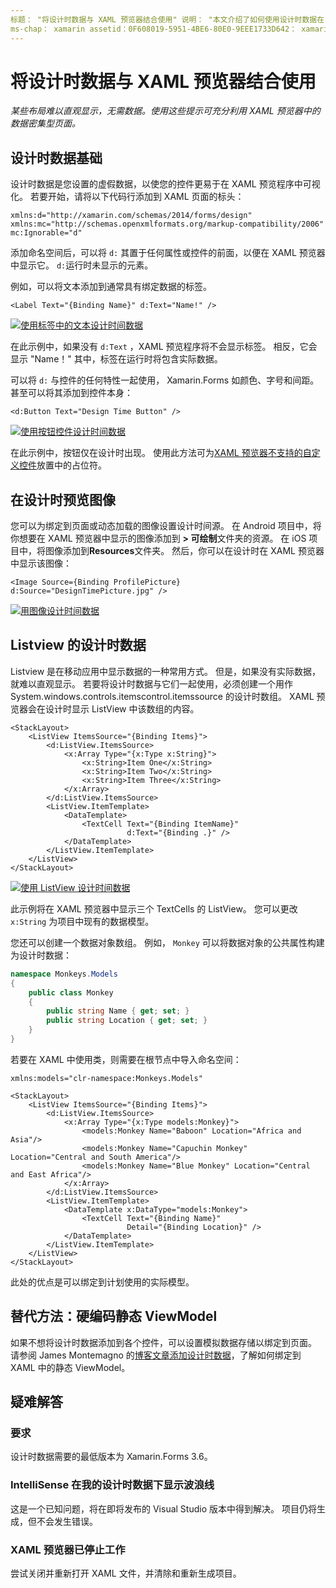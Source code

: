 ```yaml
---
标题： "将设计时数据与 XAML 预览器结合使用" 说明： "本文介绍了如何使用设计时数据在 XAML 预览器中显示数据密集型布局，而不运行你的应用程序。"
ms-chap： xamarin assetid：0F608019-5951-4BE6-80E0-9EEE1733D642： xamarin 窗体作者： maddyleger1： maleger ms. 日期：03/27/2019 非 loc： [ Xamarin.Forms ， Xamarin.Essentials ]
---
```


# <a name="use-design-time-data-with-the-xaml-previewer"></a>将设计时数据与 XAML 预览器结合使用

_某些布局难以直观显示，无需数据。使用这些提示可充分利用 XAML 预览器中的数据密集型页面。_

## <a name="design-time-data-basics"></a>设计时数据基础

设计时数据是您设置的虚假数据，以使您的控件更易于在 XAML 预览程序中可视化。 若要开始，请将以下代码行添加到 XAML 页面的标头：

```xaml
xmlns:d="http://xamarin.com/schemas/2014/forms/design"
xmlns:mc="http://schemas.openxmlformats.org/markup-compatibility/2006"
mc:Ignorable="d"
```

添加命名空间后，可以将 `d:` 其置于任何属性或控件的前面，以便在 XAML 预览器中显示它。 `d:`运行时未显示的元素。

例如，可以将文本添加到通常具有绑定数据的标签。

```xaml
<Label Text="{Binding Name}" d:Text="Name!" />
```

[![使用标签中的文本设计时间数据](xaml-previewer-images/designtimedata-label-sm.png "使用文本标记设计时间数据")](xaml-previewer-images/designtimedata-label-lg.png#lightbox)

在此示例中，如果没有 `d:Text` ，XAML 预览程序将不会显示标签。 相反，它会显示 "Name！" 其中，标签在运行时将包含实际数据。

可以将 `d:` 与控件的任何特性一起使用， Xamarin.Forms 如颜色、字号和间距。 甚至可以将其添加到控件本身：

```xaml
<d:Button Text="Design Time Button" />
```

[![使用按钮控件设计时间数据](xaml-previewer-images/designtimedata-controls-sm.png "使用按钮控件设计时间数据")](xaml-previewer-images/designtimedata-controls-lg.png#lightbox)

在此示例中，按钮仅在设计时出现。 使用此方法可为[XAML 预览器不支持的自定义控件](render-custom-controls.md)放置中的占位符。

## <a name="preview-images-at-design-time"></a>在设计时预览图像

您可以为绑定到页面或动态加载的图像设置设计时间源。 在 Android 项目中，将你想要在 XAML 预览器中显示的图像添加到 **> 可绘制**文件夹的资源。 在 iOS 项目中，将图像添加到**Resources**文件夹。 然后，你可以在设计时在 XAML 预览器中显示该图像：

```xaml
<Image Source={Binding ProfilePicture} d:Source="DesignTimePicture.jpg" />
```

[![用图像设计时间数据](xaml-previewer-images/designtimedata-image-sm.png "用配置映像设计时间数据")](xaml-previewer-images/designtimedata-image-lg.png#lightbox)

## <a name="design-time-data-for-listviews"></a>Listview 的设计时数据

Listview 是在移动应用中显示数据的一种常用方式。 但是，如果没有实际数据，就难以直观显示。 若要将设计时数据与它们一起使用，必须创建一个用作 System.windows.controls.itemscontrol.itemssource 的设计时数组。 XAML 预览器会在设计时显示 ListView 中该数组的内容。

```xaml
<StackLayout>
    <ListView ItemsSource="{Binding Items}">
        <d:ListView.ItemsSource>
            <x:Array Type="{x:Type x:String}">
                <x:String>Item One</x:String>
                <x:String>Item Two</x:String>
                <x:String>Item Three</x:String>
            </x:Array>
        </d:ListView.ItemsSource>
        <ListView.ItemTemplate>
            <DataTemplate>
                <TextCell Text="{Binding ItemName}"
                          d:Text="{Binding .}" />
            </DataTemplate>
        </ListView.ItemTemplate>
    </ListView>
</StackLayout>
```

[![使用 ListView 设计时间数据](xaml-previewer-images/designtimedata-itemssource-sm.png "使用 ListView 设计时间数据")](xaml-previewer-images/designtimedata-itemssource-lg.png#lightbox)

此示例将在 XAML 预览器中显示三个 TextCells 的 ListView。 您可以更改 `x:String` 为项目中现有的数据模型。

您还可以创建一个数据对象数组。 例如， `Monkey` 可以将数据对象的公共属性构建为设计时数据：

```csharp
namespace Monkeys.Models
{
    public class Monkey
    {
        public string Name { get; set; }
        public string Location { get; set; }
    }
}
```

若要在 XAML 中使用类，则需要在根节点中导入命名空间：

```xaml
xmlns:models="clr-namespace:Monkeys.Models"
```

```xaml
<StackLayout>
    <ListView ItemsSource="{Binding Items}">
        <d:ListView.ItemsSource>
            <x:Array Type="{x:Type models:Monkey}">
                <models:Monkey Name="Baboon" Location="Africa and Asia"/>
                <models:Monkey Name="Capuchin Monkey" Location="Central and South America"/>
                <models:Monkey Name="Blue Monkey" Location="Central and East Africa"/>
            </x:Array>
        </d:ListView.ItemsSource>
        <ListView.ItemTemplate>
            <DataTemplate x:DataType="models:Monkey">
                <TextCell Text="{Binding Name}"
                          Detail="{Binding Location}" />
            </DataTemplate>
        </ListView.ItemTemplate>
    </ListView>
</StackLayout>
```

此处的优点是可以绑定到计划使用的实际模型。

## <a name="alternative-hardcode-a-static-viewmodel"></a>替代方法：硬编码静态 ViewModel

如果不想将设计时数据添加到各个控件，可以设置模拟数据存储以绑定到页面。 请参阅 James Montemagno 的[博客文章添加设计时数据](https://montemagno.com/xamarin-forms-design-time-data-tips-best-practices/)，了解如何绑定到 XAML 中的静态 ViewModel。

## <a name="troubleshooting"></a>疑难解答

### <a name="requirements"></a>要求

设计时数据需要的最低版本为 Xamarin.Forms 3.6。

### <a name="intellisense-shows-squiggly-lines-under-my-design-time-data"></a>IntelliSense 在我的设计时数据下显示波浪线

这是一个已知问题，将在即将发布的 Visual Studio 版本中得到解决。 项目仍将生成，但不会发生错误。

### <a name="the-xaml-previewer-stopped-working"></a>XAML 预览器已停止工作

尝试关闭并重新打开 XAML 文件，并清除和重新生成项目。
